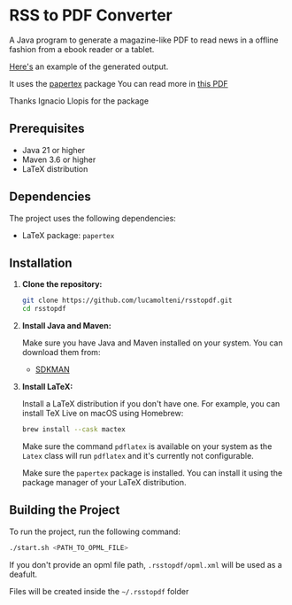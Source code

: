 # RSS to PDF Converter

A Java program to generate a magazine-like PDF to read news in a offline fashion from a ebook reader or a tablet.

[Here's](example.pdf) an example of the generated output. 

It uses the [papertex](https://ctan.org/pkg/papertex) package
You can read more in [this PDF](https://ctan.math.washington.edu/tex-archive/macros/latex/contrib/papertex/papertex.pdf)

Thanks Ignacio Llopis for the package

## Prerequisites

- Java 21 or higher
- Maven 3.6 or higher
- LaTeX distribution

## Dependencies

The project uses the following dependencies:

- LaTeX package: `papertex`

## Installation

1. **Clone the repository:**

    ```sh
    git clone https://github.com/lucamolteni/rsstopdf.git
    cd rsstopdf
    ```

2. **Install Java and Maven:**

   Make sure you have Java and Maven installed on your system. You can download them from:

    - [SDKMAN](https://sdkman.io/install/)

3. **Install LaTeX:**

   Install a LaTeX distribution if you don't have one. For example, you can install TeX Live on macOS using Homebrew:

    ```sh
    brew install --cask mactex
    ```
   
   Make sure the command `pdflatex` is available on your system as the `Latex` class will run `pdflatex` and it's currently not configurable.

   Make sure the `papertex` package is installed. You can install it using the package manager of your LaTeX distribution.

## Building the Project

To run the project, run the following command:

```sh
./start.sh <PATH_TO_OPML_FILE>
```

If you don't provide an opml file path, `.rsstopdf/opml.xml` will be used as a deafult. 

Files will be created inside the `~/.rsstopdf` folder 